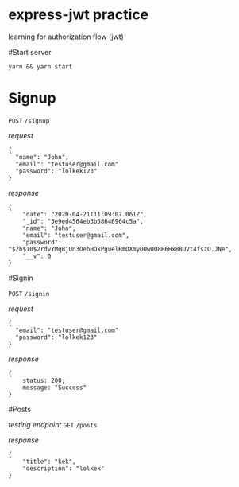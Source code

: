 # express-jwt practice
learning for authorization flow (jwt)

#Start server

```
yarn && yarn start
```

# Signup

`POST` `/signup`

*request*

```
{
  "name": "John",
  "email": "testuser@gmail.com"
  "password": "lolkek123"
}
```

*response*

```
{
    "date": "2020-04-21T11:09:07.061Z",
    "_id": "5e9ed4564eb3b58646964c5a",
    "name": "John",
    "email": "testuser@gmail.com",
    "password": "$2b$10$2rdvYMqBjUn3OebHOkPguelRmDXmyOOw0O8B6Hx8BUVt4fszQ.JNe",
    "__v": 0
}
```


#Signin

`POST` `/signin`

*request*

```
{
  "email": "testuser@gmail.com"
  "password": "lolkek123"
}
```

*response*

```
{
    status: 200,
    message: "Success"
}
```

#Posts

*testing endpoint*
`GET` `/posts`

*response*

```
{
    "title": "kek",
    "description": "lolkek"
}
```

